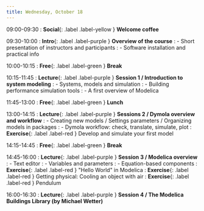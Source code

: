 ```yaml
---
title: Wednesday, October 18
---
```


09:00-09:30 
: **Social**{: .label .label-yellow } **Welcome coffee**

09:30-10:00 
: **Intro**{: .label .label-purple } **Overview of the course**
: - Short presentation of instructors and participants
: - Software installation and practical info

10:00-10:15 
: **Free**{: .label .label-green } **Break**

10:15-11:45 
: **Lecture**{: .label .label-purple } **Session 1 / Introduction to system modeling**
: - Systems, models and simulation
: - Building performance simulation tools
: - A first overview of Modelica

11:45-13:00 
: **Free**{: .label .label-green } **Lunch**

13:00-14:15 
: **Lecture**{: .label .label-purple } **Sessions 2 / Dymola overview and workflow**
: - Creating new models / Settings parameters / Organizing models in packages
: - Dymola workflow: check, translate, simulate, plot
: **Exercise**{: .label .label-red } Develop and simulate your first model

14:15-14:45 
: **Free**{: .label .label-green } **Break**

14:45-16:00 
: **Lecture**{: .label .label-purple } **Session 3 / Modelica overview**
: - Text editor
: - Variables and parameters
: - Equation-based components
: **Exercise**{: .label .label-red } "Hello World" in Modelica
: **Exercise**{: .label .label-red } Getting physical: Cooling an object with air
: **Exercise**{: .label .label-red } Pendulum

16:00-16:30 
: **Lecture**{: .label .label-purple } **Session 4 / The Modelica Buildings Library (by Michael Wetter)**



